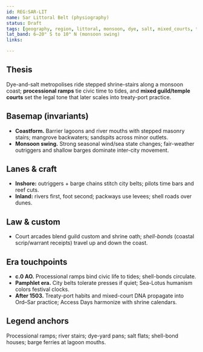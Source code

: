 ```yaml
---
id: REG:SAR-LIT
name: Sar Littoral Belt (physiography)
status: Draft
tags: [geography, region, littoral, monsoon, dye, salt, mixed_courts, treaty_ports]
lat_band: 6–20° S to 10° N (monsoon swing)
links:

---
```


## Thesis
Dye-and-salt metropolises ride stepped shrine-stairs along a monsoon coast; **processional ramps** tie civic time to tides, and **mixed guild/temple courts** set the legal tone that later scales into treaty-port practice.

## Basemap (invariants)
- **Coastform.** Barrier lagoons and river mouths with stepped masonry stairs; mangrove backwaters; sandspits across minor outlets.
- **Monsoon swing.** Strong seasonal wind/sea state changes; fair-weather outriggers and shallow barges dominate inter-city movement.

## Lanes & craft
- **Inshore:** outriggers + barge chains stitch city belts; pilots time bars and reef cuts.
- **Inland:** rivers first, foot second; packways use levees; shell roads over dunes.

## Law & custom
- Court arcades blend guild custom and shrine oath; *shell-bonds* (coastal scrip/warrant receipts) travel up and down the coast.

## Era touchpoints
- **c.0 AO.** Processional ramps bind civic life to tides; shell-bonds circulate.
- **Pamphlet era.** City belts tolerate presses if quiet; Sea-Lotus humanism colors festival clocks.
- **After 1503.** Treaty-port habits and mixed-court DNA propagate into Ord–Sar practice; Access Days harmonize with shrine calendars.

## Legend anchors
Processional ramps; river stairs; dye-yard pans; salt flats; shell-bond houses; barge ferries at lagoon mouths.
